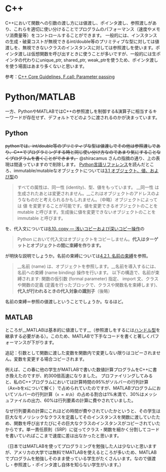 <!--
title:   Matlabでは値渡しがデフォルトなので、書き方によってはものすごく遅くなる
tags:    C++,MATLAB,Python
id:      593703e10443f3373be8
private: false
-->
# C++

C++において関数への引数の渡し方には値渡し、ポインタ渡し、参照渡しがあり、これらを適切に使い分けることでプログラムのパフォーマンス（速度やメモリ消費量等）をコントロールすることができます。
一般的には、インスタンスの生成・破棄コストが無視できるint/double等のプリミティブな型に対しては値渡しを、無視できないクラスのインスタンスに対しては参照渡しを使います。ポインタ渡しは仮想関数を呼び出すときに使うことが多いですが、一般的には生ポインタの代わりにunique_ptr, shared_ptr, weak_ptrを使うため、ポインタ渡しを使う場面はあまり多くないと思います。

参考：[C++ Core Guidelines, F.call: Parameter passing](https://github.com/isocpp/CppCoreGuidelines/blob/master/CppCoreGuidelines.md#fcall-parameter-passing)

# Python/MATLAB

一方、PythonやMATLABではC++の参照渡しを制御する&演算子に相当するキーワードが存在せず、デフォルトでどのように渡されるのかが決まっています。

## Python

~~pythonでは、int/double等のプリミティブな型は値渡しでその他は参照渡しであり、C++でプログラミングする時と同じ使い分け方なのであまり気にすることなくプログラムを書くことができます。~~
@shiracamus さんの指摘の通り、上の表現は間違っていますので削除します。
[Python言語リファレンス](https://docs.python.jp/3/reference/index.html)を読んだところ、immutable/mutableなオブジェクトについては[3.1 オブジェクト、値、および型](https://docs.python.jp/3/reference/datamodel.html#objects-values-and-types)の

> すべての属性は、同一性 (identity)、型、値をもっています。 __同一性 は生成されたあとは変更されません。__これはオブジェクトのアドレスのようなものだと考えられるかもしれません。（中略）オブジェクトによっては 値 を変更することが可能です。値を変更できるオブジェクトのことを mutable と呼びます。生成後に値を変更できないオブジェクトのことを immutable と呼びます。

を、代入文については[8.10. copy — 浅いコピーおよび深いコピー操作](https://docs.python.jp/3/library/copy.html)の

> Python において代入文はオブジェクトをコピーしません。__代入はターゲットとオブジェクトの間に束縛を作ります。__

が明快な説明でしょうか。名前の束縛については[4.2.1. 名前の束縛](https://docs.python.jp/3/reference/executionmodel.html#naming-and-binding)を参照。

> __名前 (name) は、オブジェクトを参照します。__名前を導入するには、名前への束縛 (name binding) 操作を行います。
> 以下の構造で、名前が束縛されます: 関数の仮引数 (formal parameter) 指定、 import 文、クラスや関数の定義 (定義を行ったブロックで、クラスや関数名を束縛します)、__代入が行われるときの代入対象の識別子__（後略）

名前の束縛＝参照の値渡しということでしょうか。なるほど。

## MATLAB

ところが__MATLABは基本的に値渡しです__（参照渡しをするには[ハンドル型](https://jp.mathworks.com/help/matlab/matlab_oop/handle-objects.html#btm3mgk-1)を継承する必要がある）。このため、MATLABで下手なコードを書くと著しくパフォーマンスが下がります。

追記：引数として関数に渡した変数を関数内で変更しない限りはコピーされません。変数を変更する場合コピーされます。

例えば、この春に他の学生がMATLABで書いた数値計算プログラムをC++に書き換えたのですが、約300倍高速になりました。
プロファイリングしてみると、私のC++プログラムにおいては計算時間の95%がソルバーの行列計算（Ax=bをxについて解く）で占められていたのですが、MATLABプログラムにおいてソルバーの行列計算（`x = A\b`）の占める割合は1%未満で、30%はメッシュファイルの出力、60%は行列要素の計算に費やされていました。

なぜ行列要素の計算にこれほどの時間が費やされていたかというと、その学生は巨大なモノリシックなクラスを定義してそのインスタンスを関数に渡していたため、関数を呼び出すたびにその巨大なクラスのインスタンスがコピーされていたからです。単一責任原則（SRP）に従ってクラス・関数を細かく分割してコードを書いていればここまで速度に差は出なかったと思います。

（日本ではMATLABを使ってプログラミングを勉強した人は少ないと思いますが、アメリカの大学では無料でMATLABを使えるところが多いため、MATLABでプログラムを勉強しそのまま使っている学生がたくさんいます。なので値渡し・参照渡し・ポインタ渡し自体を知らない学生がいます。）